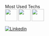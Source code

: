 <div style="text-align:"center;">
  <link rel="stylesheet" href="https://cdn.jsdelivr.net/gh/devicons/devicon@v2.15.1/devicon.min.css">
 Most Used Techs
<div style="position: flex;">
  <img src="https://cdn.jsdelivr.net/gh/devicons/devicon/icons/csharp/csharp-original.svg" width="40px"/>
  <img src="https://cdn.jsdelivr.net/gh/devicons/devicon/icons/unity/unity-original.svg" width="40px" />
    <img src="https://upload.wikimedia.org/wikipedia/commons/6/6a/Godot_icon.svg" width="40px" />
   <!-- <img src="https://firebase.google.com/static/downloads/brand-guidelines/SVG/logo-standard.svg" width="40px" /> -->

    

  <!-- <img src="https://cdn.jsdelivr.net/gh/devicons/devicon/icons/javascript/javascript-original.svg"  width="40x"/> -->
</div>

<!--
![Top Langs](https://github-readme-stats.vercel.app/api/top-langs/?username=alexandregaudencio&hide_progress=false)
#
[![GitHub Streak](https://streak-stats.demolab.com/?user=alexandregaudencio)](https://git.io/streak-stats)
## Contact -->

[![Linkedin](https://img.shields.io/badge/LinkedIn-0077B5?style=for-the-badge&logo=linkedin&logoColor=white)](https://www.linkedin.com/in/alexandre-gaudencio/) 


</div>
